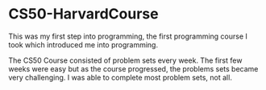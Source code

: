 # CS50-HarvardCourse
This was my first step into programming, the first programming course I took which introduced me into programming.

The CS50 Course consisted of problem sets every week. The first few weeks were easy but as the course progressed, the problems sets became very challenging. I was able to complete most problem sets, not all.

